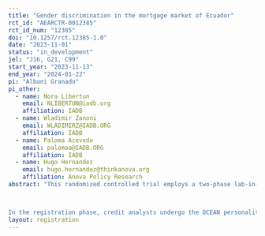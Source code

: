 ```yaml
---
title: "Gender discrimination in the mortgage market of Ecuador"
rct_id: "AEARCTR-0012385"
rct_id_num: "12385"
doi: "10.1257/rct.12385-1.0"
date: "2023-11-01"
status: "in_development"
jel: "J16, G21, C99"
start_year: "2023-11-13"
end_year: "2024-01-22"
pi: "Albani Granado"
pi_other:
  - name: Nora Libertun
    email: NLIBERTUN@iadb.org
    affiliation: IADB
  - name: Wladimir Zanoni
    email: WLADIMIRZ@IADB.ORG
    affiliation: IADB
  - name: Paloma Acevedo
    email: palomaa@IADB.ORG
    affiliation: IADB
  - name: Hugo Hernandez
    email: hugo.hernandez@thinkanova.org
    affiliation: Anova Policy Research
abstract: "This randomized controlled trial employs a two-phase lab-in-the-field experiment to quantify gender-based discrimination in mortgage loan evaluations. Credit analysts will assess 16 randomized, pre-approved applications that vary by gender, age, and marital status. The study focuses on middle-income applicants, as identified by Hernández et al. (2021), particularly targeting those between 30 and 40 years of age. It also accounts for family size and spousal income as potential confounding variables. The research introduces a renegotiation parameter, building upon Amanatullah & Morris (2010), to ascertain the influence of negotiation settings on loan conditions.

In the registration phase, credit analysts undergo the OCEAN personality test, the Rosenberg self-esteem scale, and the Wonderlic psychometric test. These metrics serve as control variables in the subsequent analysis. The evaluation phase involves the appraisal of synthetic applicant profiles, focusing on loan terms and conditions. Utilizing a controlled platform for decision-making, this study aims to contribute nuanced insights into gender discrimination within the mortgage market, thereby enriching the discourse on financial gender equality."
layout: registration
---
```


